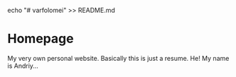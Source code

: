 echo "# varfolomei" >> README.md
# Homepage
My very own personal website. Basically this is just a resume.
He! My name is Andriy...
